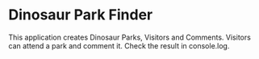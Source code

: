 # Dinosaur Park Finder

This application creates Dinosaur Parks, Visitors and Comments. Visitors can attend a park and comment it. Check the result in console.log.
